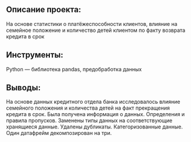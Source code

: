 ## Описание проекта:
На основе статистики о платёжеспособности клиентов, влияние на семейное положение и количество детей клиентом по факту
возврата кредита в срок

## Инструменты:

Python — библиотека pandas, предобработка данных

## Выводы:

На основе данных кредитного отдела банка исследовалось влияние семейного положения и количества детей на факт прекращения кредита в срок.
Была получена информация о данных. Определения и правила пропусков. Заменены типы данных
на соответствующие хранящиеся данные. Удалены дубликаты. Категоризованные данные. Один датафрейм декомпозирован на три.
